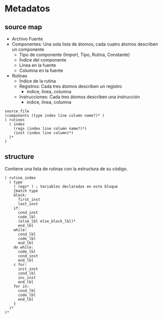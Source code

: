 # Metadatos

## source map

- Archivo Fuente
- Componentes: Una sola lista de átomos, cada cuatro átomos describen un componente
  - Tipo de componente (Import, Tipo, Rutina, Constante)
  - Índice del componente
  - Línea en la fuente
  - Columna en la fuente
- Rutinas
  - Índice de la rutina
  - Registros: Cada tres átomos describen un registro
    - índice, línea, columna
  - Instrucciones: Cada tres átomos describen una instrucción
    - índice, línea, columna

~~~
source_file
(components (type index line column name?)* )
( rutines
  ( index
    (regs (index line column name?)*)
    (inst (index line column)*)
  )*
)
~~~

## structure

Contiene una lista de rutinas con la estructura de su código.

~~~
( rutine_index
  ( type
    ( regs* ) ; Variables declaradas en este bloque
    {match type
    block:
      first_inst
      last_inst
    if:
      cond_inst
      code_lbl
      (else_lbl else_block_lbl)*
      end_lbl
    while:
      cond_lbl
      code_lbl
      end_lbl
    do while:
      code_lbl
      cond_inst
      end_lbl
    c for:
      init_inst
      cond_lbl
      inc_inst
      end_lbl
    for in:
      cond_lbl
      code_lbl
      end_lbl
    }
  )*
)*
~~~
